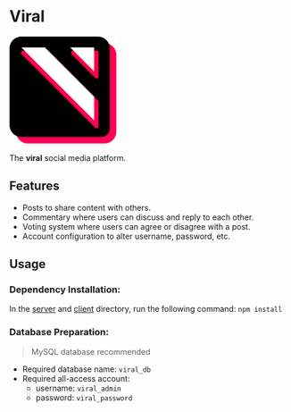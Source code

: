 # Viral

![Viral Logo Image](/client/public/logo192.png)

The **viral** social media platform.

## Features
- Posts to share content with others.
- Commentary where users can discuss and reply to each other.
- Voting system where users can agree or disagree with a post.
- Account configuration to alter username, password, etc.

## Usage
### Dependency Installation:
In the [server](/server) and [client](/client) directory, run the following command: 
`npm install`
### Database Preparation:
> MySQL database recommended

- Required database name: `viral_db`
- Required all-access account: 
  - username: `viral_admin` 
  - password: `viral_password`